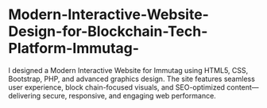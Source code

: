 # Modern-Interactive-Website-Design-for-Blockchain-Tech-Platform-Immutag-
I designed a Modern Interactive Website for Immutag using HTML5, CSS, Bootstrap, PHP, and advanced graphics design. The site features seamless user experience, block chain-focused visuals, and SEO-optimized content—delivering secure, responsive, and engaging web performance.

